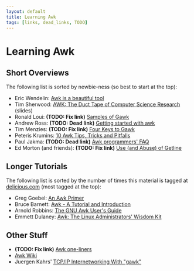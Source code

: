 ```yaml
---
layout: default
title: Learning Awk
tags: [links, dead_links, TODO]
---
```


Learning Awk
============

Short Overviews
---------------

The following list is sorted by newbie-ness (so best to start at the top):

- Eric Wendelin: [Awk is a beautiful tool][overview01]
- Tim Sherwood: [AWK: The Duct Tape of Computer Science Research][overview02] (slides)
- Ronald Loui: **(TODO: Fix link)** [Samples of Gawk][overview03]
- Andrew Ross: **(TODO: Dead link)** [Getting started with awk][overview04]
- Tim Menzies: **(TODO: Fix link)** [Four Keys to Gawk][overview05]
- Peteris Krumins: [10 Awk Tips, Tricks and Pitfalls][overview06]
- Paul Jakma: **(TODO: Dead link)** [Awk programmers'  FAQ][overview07]
- Ed Morton (and friends): **(TODO: Fix link)** [Use (and Abuse) of Getline][overview08]

Longer Tutorials
----------------

The following list is sorted by the number of times this material is
tagged at [delicious.com][delicious] (most tagged at the top):

- Greg Goebel: [An Awk Primer][tutorial01]
- Bruce Barnett: [Awk - A Tutorial and Introduction][tutorial02]
- Arnold Robbins: [The GNU Awk User's Guide][tutorial03]
- Emmett Dulaney: [Awk: The Linux Administrators' Wisdom Kit][tutorial04]

Other Stuff
-----------

- **(TODO: Fix link)** [Awk one-liners][other01]
- [Awk Wiki][other02]
- Juergen Kahrs' [TCP/IP Internetworking With \"gawk\"][other03]

[delicious]:  http://delicious.com
[overview01]: http://eriwen.com/tools/awk-is-a-beautiful-tool/
[overview02]: http://lawker.googlecode.com/svn/fridge/share/pdf/gawk-tutorial.pdf
[overview03]: ./samples.html
[overview04]: http://doc.ddart.net/shell/awk/
[overview05]: ./keys2awk.html
[overview06]: http://www.catonmat.net/blog/ten-awk-tips-tricks-and-pitfalls/
[overview07]: http://hibernia.jakma.org/~paul/awk-faq.html
[overview08]: ./tip/getline.html
[tutorial01]: http://www.vectorsite.net/tsawk.html
[tutorial02]: http://www.grymoire.com/Unix/Awk.html
[tutorial03]: http://www.gnu.org/software/gawk/manual/gawk.html
[tutorial04]: http://www.oracle.com/technetwork/articles/dulaney-awk-095922.html
[other01]:    ./oneliners.html
[other02]:    http://awk.freeshell.org/
[other03]:    http://www.gnu.org/software/gawk/manual/gawkinet/html_node/index.html
